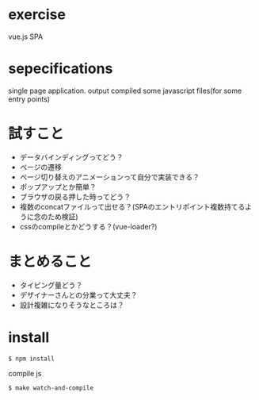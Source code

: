 # exercise
vue.js SPA

# sepecifications
single page application.
output compiled some javascript files(for some entry points)

# 試すこと

* データバインディングってどう？
* ページの遷移
* ページ切り替えのアニメーションって自分で実装できる？
* ポップアップとか簡単？
* ブラウザの戻る押した時ってどう？
* 複数のconcatファイルって出せる？(SPAのエントリポイント複数持てるように念のため検証)
* cssのcompileとかどうする？(vue-loader?)

# まとめること

* タイピング量どう？
* デザイナーさんとの分業って大丈夫？
* 設計複雑になりそうなところは？



# install

```
$ npm install
```

compile js
```
$ make watch-and-compile
```
